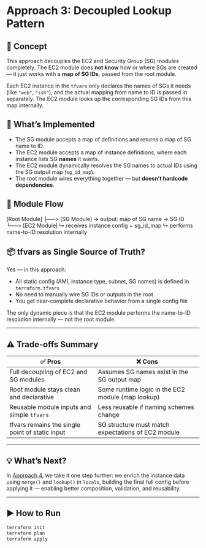 # Approach 3: Decoupled Lookup Pattern

## 🧠 Concept

This approach decouples the EC2 and Security Group (SG) modules completely. The EC2 module does **not know** how or where SGs are created — it just works with a **map of SG IDs**, passed from the root module.

Each EC2 instance in the `tfvars` only declares the names of SGs it needs (like `"web"`, `"ssh"`), and the actual mapping from name to ID is passed in separately. The EC2 module looks up the corresponding SG IDs from this map internally.

## 🧱 What’s Implemented

- The SG module accepts a map of definitions and returns a map of SG name to ID.
- The EC2 module accepts a map of instance definitions, where each instance lists SG **names** it wants.
- The EC2 module dynamically resolves the SG names to actual IDs using the SG output map (`sg_id_map`).
- The root module wires everything together — but **doesn’t hardcode dependencies**.

## 📂 Module Flow

[Root Module]
├──> [SG Module] → output: map of SG name → SG ID
└──> [EC2 Module]
↳ receives instance config + sg_id_map
↳ performs name-to-ID resolution internally

## 📦 tfvars as Single Source of Truth?

Yes — in this approach:

- All static config (AMI, instance type, subnet, SG names) is defined in `terraform.tfvars`
- No need to manually wire SG IDs or outputs in the root
- You get near-complete declarative behavior from a single config file

The only dynamic piece is that the EC2 module performs the name-to-ID resolution internally — not the root module.

---

## ⚠️ Trade-offs Summary

| ✅ Pros                                         | ❌ Cons                                            |
| ----------------------------------------------- | -------------------------------------------------- |
| Full decoupling of EC2 and SG modules           | Assumes SG names exist in the SG output map        |
| Root module stays clean and declarative         | Some runtime logic in the EC2 module (map lookup)  |
| Reusable module inputs and simple `tfvars`      | Less reusable if naming schemes change             |
| tfvars remains the single point of static input | SG structure must match expectations of EC2 module |

---

## 💡 What’s Next?

In [Approach 4](../terraform-reuse-merge-pattern), we take it one step further: we enrich the instance data using `merge()` and `lookup()` in `locals`, building the final full config before applying it — enabling better composition, validation, and reusability.

---

## ▶️ How to Run

```bash
terraform init
terraform plan
terraform apply
```

